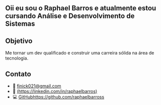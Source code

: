 ## Oii eu sou o **Raphael Barros** e atualmente estou cursando **Análise e Desenvolvimento de Sistemas** 






##  Objetivo  
Me tornar um dev qualificado e construir uma carreira sólida na área de tecnologia.




##  Contato  
- 📧 finick021@gmail.com  
- 🔗 [(https://linkedin.com/in/raphaelbarros)  ](https://www.linkedin.com/in/raphael-barross/)
- 💻 [GitHub](https://github.com/raphaelbarross)https://github.com/raphaelbarross




